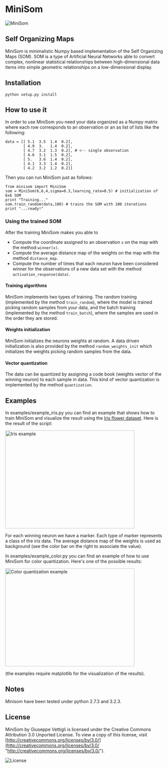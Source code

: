 MiniSom
====================

![MiniSom]( http://3.bp.blogspot.com/-TjLGnec3uko/Ud8LbHTpO1I/AAAAAAAAAqk/nfJneFOZrK8/s1600/logo.png "MiniSom")

Self Organizing Maps
--------------------

MiniSom is minimalistic Numpy based implementation of the Self Organizing Maps (SOM). SOM is a type of Artificial Neural Networks able to convert complex, nonlinear statistical relationships between high-dimensional data items into simple geometric relationships on a low-dimensional display.

Installation
---------------------

    python setup.py install

How to use it
---------------------

In order to use MiniSom you need your data organized as a Numpy matrix where each row corresponds to an observation or an as list of lists like the following:

    data = [[ 5.1  3.5  1.4  0.2],
            [ 4.9  3.   1.4  0.2],
            [ 4.7  3.2  1.3  0.2], # <-- single observation
            [ 4.6  3.1  1.5  0.2],
            [ 5.   3.6  1.4  0.2],
            [ 4.1  3.3  1.4  0.2],
            [ 4.2  3.2  1.2  0.2]]         

 Then you can run MiniSom just as follows:

    from minisom import MiniSom    
    som = MiniSom(6,6,4,sigma=0.3,learning_rate=0.5) # initialization of 6x6 SOM
    print "Training..."
    som.train_random(data,100) # trains the SOM with 100 iterations
    print "...ready!"

### Using the trained SOM

After the training MiniSom makes you able to

* Compute the coordinate assigned to an observation `x` on the map with the method `winner(x)`.
* Compute the average distance map of the weights on the map with the method `distance_map`.
* Compute the number of times that each neuron have been considered winner for the observations of a new data set with the method `activation_response(data)`.

#### Training algorithms

MiniSom implements two types of training. The random training (implemented by the method `train_random`), where the model is trained picking random samples from your data, and the batch training (implemented by the method `train_batch`), where the samples are used in the order they are stored.

#### Weights initialization

MiniSom initializes the neurons weights at random. A data driven initialization is also provided by the method `random_weights_init` which initializes the weights picking random samples from the data.

#### Vector quantization

The data can be quantized by assigning a code book (weights vector of the winning neuron) to each sample in data. This kind of vector quantization is implemented by the method `quantization`.

Examples
---------------------
In examples/example_iris.py you can find an example that shows how to train MiniSom and visualize the result using the <a href="http://en.wikipedia.org/wiki/Iris_flower_data_set">Iris flower dataset</a>. Here is the result of the script:

<img src="http://1.bp.blogspot.com/-j6L__LOB-UI/Ud7BXLLonBI/AAAAAAAAAqU/yf7RYfAoGWM/s1600/iris.png" height="312" width="412" alt="Iris example">

For each winning neuron we have a marker. Each type of marker represents a class of the iris data. The average distance map of the weights is used as background (see the color bar on the right to associate the value). 

In examples/example_color.py you can find an example of how to use MiniSom for color quantization. Here's one of the possible results:

<img src="http://2.bp.blogspot.com/--b04KEYZPyo/UepdhilpH2I/AAAAAAAAAq4/TefYKHi_uZ8/s1600/qnt_res.png" height="312" width="412" alt="Color quantization example">

(the examples require matplotlib for the visualization of the results).

Notes
---------------------
Minisom have been tested under python 2.7.3 and 3.2.3.

License
---------------------

MiniSom by Giuseppe Vettigli is licensed under the Creative Commons Attribution 3.0 Unported License. To view a copy of this license, visit [http://creativecommons.org/licenses/by/3.0/](http://creativecommons.org/licenses/by/3.0/ "http://creativecommons.org/licenses/by/3.0/").

![License]( http://i.creativecommons.org/l/by/3.0/88x31.png "Creative Commons Attribution 3.0 Unported License")
